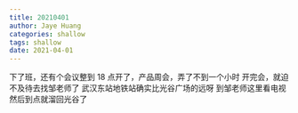 ```yaml
---
title: 20210401
author: Jaye Huang
categories: shallow
tags: shallow
date: 2021-04-01
---
```


下了班，还有个会议整到 18 点开了，产品周会，弄了不到一个小时
开完会，就迫不及待去找邹老师了
武汉东站地铁站确实比光谷广场的远呀
到邹老师这里看电视
然后到点就溜回光谷了
